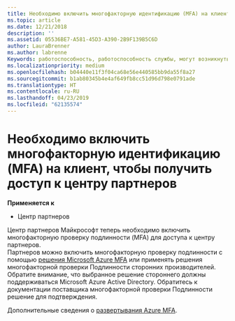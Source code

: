```yaml
---
title: Необходимо включить многофакторную идентификацию (MFA) на клиенте для получения доступа к этой странице | Центр партнеров
ms.topic: article
ms.date: 12/21/2018
description: ''
ms.assetid: 05536BE7-A581-45D3-A390-2B9F139B5C6D
author: LauraBrenner
ms.author: labrenne
Keywords: работоспособность, работоспособность службы, могут возникнуть службы
ms.localizationpriority: medium
ms.openlocfilehash: b04440e11f3f04ca68e56e440585bb9da55f8a27
ms.sourcegitcommit: b1ab80345b4e4af649fb8cc51d96d798e0791ade
ms.translationtype: HT
ms.contentlocale: ru-RU
ms.lasthandoff: 04/23/2019
ms.locfileid: "62135574"
---
```

# <a name="you-must-enable-multi-factor-authentication-mfa-on-your-tenant-to-gain-access-to-partner-center"></a>Необходимо включить многофакторную идентификацию (MFA) на клиент, чтобы получить доступ к центру партнеров

**Применяется к**

- Центр партнеров


Центр партнеров Майкрософт теперь необходимо включить многофакторную проверку подлинности (MFA) для доступа к центру партнеров.  
Партнеров можно включить многофакторную проверку подлинности с помощью [решения Microsoft Azure MFA](https://docs.microsoft.com/en-us/azure/active-directory/authentication/concept-mfa-howitworks) или применять решения многофакторной проверки Подлинности сторонних производителей. Обратите внимание, что выбранное решение стороннего должны поддерживаться Microsoft Azure Active Directory. Обратитесь к документации поставщика многофакторной проверки Подлинности решение для подтверждения. 

Дополнительные сведения о [развертывания Azure MFA](https://docs.microsoft.com/en-us/azure/active-directory/authentication/howto-mfa-getstarted). 
 
